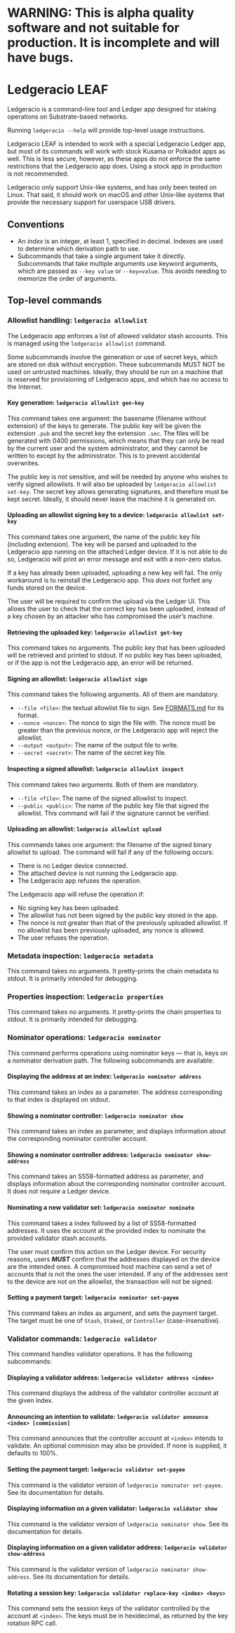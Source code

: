 # WARNING: This is alpha quality software and not suitable for production. It is incomplete and will have bugs.

# Ledgeracio LEAF

Ledgeracio is a command-line tool and Ledger app designed for staking operations
on Substrate-based networks.

Running `ledgeracio --help` will provide top-level usage instructions.

Ledgeracio LEAF is intended to work with a special Ledgeracio Ledger app, but
most of its commands will work with stock Kusama or Polkadot apps as well.
This is less secure, however, as these apps do not enforce the same restrictions
that the Ledgeracio app does.  Using a stock app in production is not
recommended.

Ledgeracio only support Unix-like systems, and has only been tested on Linux.
That said, it should work on macOS and other Unix-like systems that provide the
necessary support for userspace USB drivers.

## Conventions

- An *index* is an integer, at least 1, specified in decimal.  Indexes are used
  to determine which derivation path to use.
- Subcommands that take a single argument take it directly.  Subcommands that
  take multiple arguments use keyword arguments, which are passed as
  `--key value` or `--key=value`.  This avoids needing to memorize the order of
  arguments.

## Top-level commands

### Allowlist handling: `ledgeracio allowlist`

The Ledgeracio app enforces a list of allowed validator stash accounts.  This is
managed using the `ledgeracio allowlist` command.

Some subcommands involve the generation or use of secret keys, which are stored
on disk without encryption.  These subcommands MUST NOT be used on untrusted
machines.  Ideally, they should be run on a machine that is reserved for
provisioning of Ledgeracio apps, and which has no access to the Internet.

#### Key generation: `ledgeracio allowlist gen-key`

This command takes one argument: the basename (filename without extension) of
the keys to generate.  The public key will be given the extension `.pub` and the
secret key the extension `.sec`.  The files will be generated with 0400
permissions, which means that they can only be read by the current user and the
system administrator, and they cannot be written to except by the administrator.
This is to prevent accidental overwrites.

The public key is not sensitive, and will be needed by anyone who wishes to
verify signed allowlists.  It will also be uploaded by
`ledgeracio allowlist set-key`.  The secret key allows generating signatures,
and therefore must be kept secret.  Ideally, it should never leave the machine
it is generated on.

#### Uploading an allowlist signing key to a device: `ledgeracio allowlist set-key`

This command takes one argument, the name of the public key file (including
extension).  The key will be parsed and uploaded to the Ledgeracio app running
on the attached Ledger device.  If it is not able to do so, Ledgeracio will
print an error message and exit with a non-zero status.

If a key has already been uploaded, uploading a new key will fail.  The only
workaround is to reinstall the Ledgeracio app.  This *does not* forfeit any
funds stored on the device.

The user will be required to confirm the upload via the Ledger UI.  This allows
the user to check that the correct key has been uploaded, instead of a key
chosen by an attacker who has compromised the user’s machine.

#### Retrieving the uploaded key: `ledgeracio allowlist get-key`

This command takes no arguments.  The public key that has been uploaded will be
retrieved and printed to stdout.  If no public key has been uploaded, or if the
app is not the Ledgeracio app, an error will be returned.

#### Signing an allowlist: `ledgeracio allowlist sign`

This command takes the following arguments.  All of them are mandatory.

- `--file <file>`: the textual allowlist file to sign.  See
  [FORMATS.md](FORMATS.md) for its format.
- `--nonce <nonce>`: The nonce to sign the file with.  The nonce must be greater
  than the previous nonce, or the Ledgeracio app will reject the allowlist.
- `--output <output>`: The name of the output file to write.
- `--secret <secret>`: The name of the secret key file.

#### Inspecting a signed allowlist: `ledgeracio allowlist inspect`

This command takes two arguments.  Both of them are mandatory.

- `--file <file>`: The name of the signed allowlist to inspect.
- `--public <public>`: The name of the public key file that signed the
  allowlist.  This command will fail if the signature cannot be verified.

#### Uploading an allowlist: `ledgeracio allowlist upload`

This commands takes one argument: the filename of the signed binary allowlist to
upload.  The command will fail if any of the following occurs:

- There is no Ledger device connected.
- The attached device is not running the Ledgeracio app.
- The Ledgeracio app refuses the operation.

The Ledgeracio app will refuse the operation if:

- No signing key has been uploaded.
- The allowlist has not been signed by the public key stored in the app.
- The nonce is not greater than that of the previously uploaded allowlist.  If
  no allowlist has been previously uploaded, any nonce is allowed.
- The user refuses the operation.

### Metadata inspection: `ledgeracio metadata`

This command takes no arguments.  It pretty-prints the chain metadata to stdout.
It is primarily intended for debugging.

### Properties inspection: `ledgeracio properties`

This command takes no arguments.  It pretty-prints the chain properties to
stdout.  It is primarily intended for debugging.

### Nominator operations: `ledgeracio nominator`

This command performs operations using nominator keys ― that is, keys on a
nominator derivation path.  The following subcommands are available:

#### Displaying the address at an index: `ledgeracio nominator address`

This command takes an index as a parameter.  The address corresponding to that
index is displayed on stdout.

#### Showing a nominator controller: `ledgeracio nominator show`

This command takes an index as parameter, and displays information about the
corresponding nominator controller account.

#### Showing a nominator controller address: `ledgeracio nominator show-address`

This command takes an SS58-formatted address as parameter, and displays
information about the corresponding nominator controller account.  It does not
require a Ledger device.

#### Nominating a new validator set: `ledgeracio nominator nominate`

This command takes a index followed by a list of SS58-formatted addresses.
It uses the account at the provided index to nominate the provided validator
stash accounts.

The user must confirm this action on the Ledger device.  For security reasons,
users ***MUST*** confirm that the addresses displayed on the device are the
intended ones.  A compromised host machine can send a set of accounts that is
not the ones the user intended.  If any of the addresses sent to the device are
not on the allowlist, the transaction will not be signed.

#### Setting a payment target: `ledgeracio nominator set-payee`

This command takes an index as argument, and sets the payment target.  The
target must be one of `Stash`, `Staked`, or `Controller` (case-insensitive).

### Validator commands: `ledgeracio validator`

This command handles validator operations.  It has the following subcommands:

#### Displaying a validator address: `ledgeracio validator address <index>`

This command displays the address of the validator controller account at the
given index.

#### Announcing an intention to validate: `ledgeracio validator announce <index> [commission]`

This command announces that the controller account at `<index>` intends to
validate.  An optional commision may also be provided.  If none is supplied, it
defaults to 100%.

#### Setting the payment target: `ledgeracio validator set-payee`

This command is the validator version of `ledgeracio nominator set-payee`.  See
its documentation for details.

#### Displaying information on a given validator: `ledgeracio validator show`

This command is the validator version of `ledgeracio nominator show`.  See
its documentation for details.

#### Displaying information on a given validator address: `ledgeracio validator show-address`

This command is the validator version of `ledgeracio nominator show-address`.
See its documentation for details.

#### Rotating a session key: `ledgeracio validator replace-key <index> <keys>`

This command sets the session keys of the validator controlled by the account at
`<index>`.  The keys must be in hexidecimal, as returned by the key rotation RPC
call.
